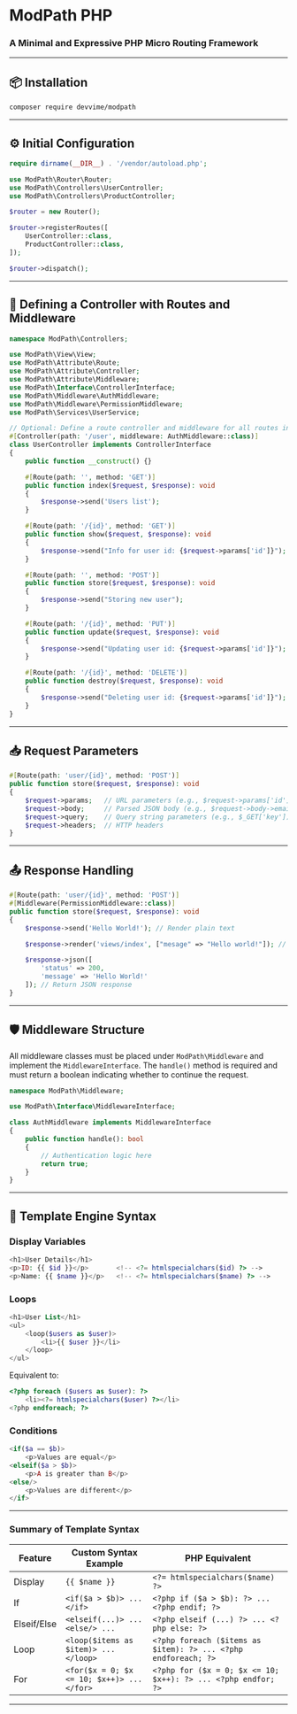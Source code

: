 # ModPath PHP

### A Minimal and Expressive PHP Micro Routing Framework

---

## 📦 Installation

```bash
composer require devvime/modpath
```

---

## ⚙️ Initial Configuration

```php
require dirname(__DIR__) . '/vendor/autoload.php';

use ModPath\Router\Router;
use ModPath\Controllers\UserController;
use ModPath\Controllers\ProductController;

$router = new Router();

$router->registerRoutes([
    UserController::class,
    ProductController::class,
]);

$router->dispatch();
```

---

## 🧽 Defining a Controller with Routes and Middleware

```php
namespace ModPath\Controllers;

use ModPath\View\View;
use ModPath\Attribute\Route;
use ModPath\Attribute\Controller;
use ModPath\Attribute\Middleware;
use ModPath\Interface\ControllerInterface;
use ModPath\Middleware\AuthMiddleware;
use ModPath\Middleware\PermissionMiddleware;
use ModPath\Services\UserService;

// Optional: Define a route controller and middleware for all routes in the controller
#[Controller(path: '/user', middleware: AuthMiddleware::class)]
class UserController implements ControllerInterface
{
    public function __construct() {}

    #[Route(path: '', method: 'GET')]
    public function index($request, $response): void
    {
        $response->send('Users list');
    }

    #[Route(path: '/{id}', method: 'GET')]
    public function show($request, $response): void
    {
        $response->send("Info for user id: {$request->params['id']}");
    }

    #[Route(path: '', method: 'POST')]
    public function store($request, $response): void
    {
        $response->send("Storing new user");
    }

    #[Route(path: '/{id}', method: 'PUT')]
    public function update($request, $response): void
    {
        $response->send("Updating user id: {$request->params['id']}");
    }

    #[Route(path: '/{id}', method: 'DELETE')]
    public function destroy($request, $response): void
    {
        $response->send("Deleting user id: {$request->params['id']}");
    }
}
```

---

## 📥 Request Parameters

```php
#[Route(path: 'user/{id}', method: 'POST')]
public function store($request, $response): void
{
    $request->params;   // URL parameters (e.g., $request->params['id'])
    $request->body;     // Parsed JSON body (e.g., $request->body->email)
    $request->query;    // Query string parameters (e.g., $_GET['key'])
    $request->headers;  // HTTP headers
}
```

---

## 📤 Response Handling

```php
#[Route(path: 'user/{id}', method: 'POST')]
#[Middleware(PermissionMiddleware::class)]
public function store($request, $response): void
{
    $response->send('Hello World!'); // Render plain text

    $response->render('views/index', ["mesage" => "Hello world!"]); // Render HTML template

    $response->json([
        'status' => 200,
        'message' => 'Hello World!'
    ]); // Return JSON response
}
```

---

## 🛡️ Middleware Structure

All middleware classes must be placed under `ModPath\Middleware` and implement the `MiddlewareInterface`.
The `handle()` method is required and must return a boolean indicating whether to continue the request.

```php
namespace ModPath\Middleware;

use ModPath\Interface\MiddlewareInterface;

class AuthMiddleware implements MiddlewareInterface
{
    public function handle(): bool
    {
        // Authentication logic here
        return true;
    }
}
```

---

## 🧹 Template Engine Syntax

<!-- > **Note:** All views must be placed in the `src/Views` directory for the `View::render('file')` function to work correctly. -->

### Display Variables

```php
<h1>User Details</h1>
<p>ID: {{ $id }}</p>       <!-- <?= htmlspecialchars($id) ?> -->
<p>Name: {{ $name }}</p>   <!-- <?= htmlspecialchars($name) ?> -->
```

### Loops

```php
<h1>User List</h1>
<ul>
    <loop($users as $user)>
        <li>{{ $user }}</li>
    </loop>
</ul>
```

Equivalent to:

```php
<?php foreach ($users as $user): ?>
    <li><?= htmlspecialchars($user) ?></li>
<?php endforeach; ?>
```

### Conditions

```php
<if($a == $b)>
    <p>Values are equal</p>
<elseif($a > $b)>
    <p>A is greater than B</p>
<else/>
    <p>Values are different</p>
</if>
```

---

### Summary of Template Syntax

| Feature     | Custom Syntax Example                      | PHP Equivalent                                                 |
| ----------- | ------------------------------------------ | -------------------------------------------------------------- |
| Display     | `{{ $name }}`                              | `<?= htmlspecialchars($name) ?>`                               |
| If          | `<if($a > $b)> ... </if>`                  | `<?php if ($a > $b): ?> ... <?php endif; ?>`                   |
| Elseif/Else | `<elseif(...)> ... <else/> ...`            | `<?php elseif (...) ?> ... <?php else: ?>`                     |
| Loop        | `<loop($items as $item)> ... </loop>`      | `<?php foreach ($items as $item): ?> ... <?php endforeach; ?>` |
| For         | `<for($x = 0; $x <= 10; $x++)> ... </for>` | `<?php for ($x = 0; $x <= 10; $x++): ?> ... <?php endfor; ?>`  |

---
